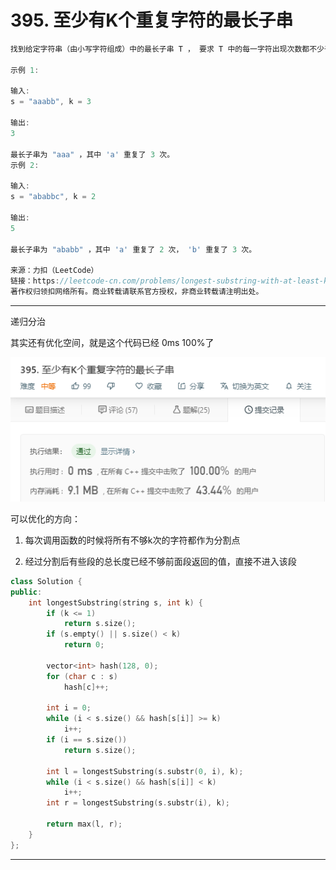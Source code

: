 # 395. 至少有K个重复字符的最长子串

```c++
找到给定字符串（由小写字符组成）中的最长子串 T ， 要求 T 中的每一字符出现次数都不少于 k 。输出 T 的长度。

示例 1:

输入:
s = "aaabb", k = 3

输出:
3

最长子串为 "aaa" ，其中 'a' 重复了 3 次。
示例 2:

输入:
s = "ababbc", k = 2

输出:
5

最长子串为 "ababb" ，其中 'a' 重复了 2 次， 'b' 重复了 3 次。

来源：力扣（LeetCode）
链接：https://leetcode-cn.com/problems/longest-substring-with-at-least-k-repeating-characters
著作权归领扣网络所有。商业转载请联系官方授权，非商业转载请注明出处。
```

---

递归分治

其实还有优化空间，就是这个代码已经 0ms 100%了

![img](./1.bmp)


可以优化的方向：

1. 每次调用函数的时候将所有不够k次的字符都作为分割点

2. 经过分割后有些段的总长度已经不够前面段返回的值，直接不进入该段

```c++
class Solution {
public:
    int longestSubstring(string s, int k) {
        if (k <= 1) 
            return s.size();
        if (s.empty() || s.size() < k) 
            return 0;
        
        vector<int> hash(128, 0);
        for (char c : s) 
            hash[c]++;
        
        int i = 0;
        while (i < s.size() && hash[s[i]] >= k) 
            i++;
        if (i == s.size()) 
            return s.size();

        int l = longestSubstring(s.substr(0, i), k);
        while (i < s.size() && hash[s[i]] < k) 
            i++;
        int r = longestSubstring(s.substr(i), k);
        
        return max(l, r);
    }
};
```

---



